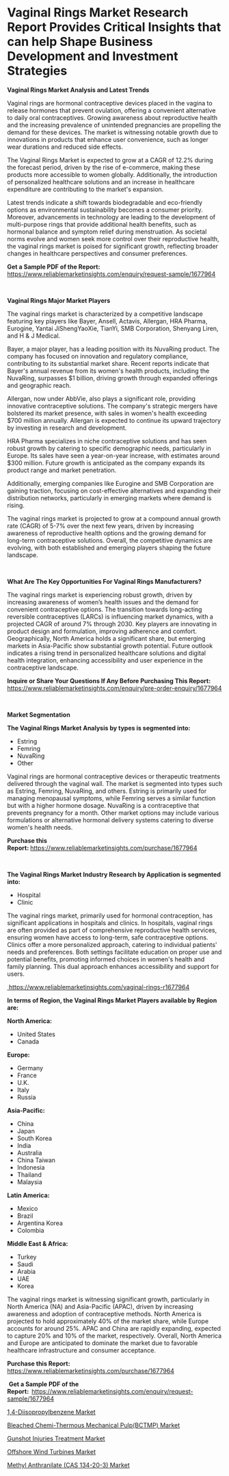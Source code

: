 <p><h1>Vaginal Rings Market Research Report Provides Critical Insights that can help Shape Business Development and Investment Strategies</h1></p><p><strong>Vaginal Rings Market Analysis and Latest Trends</strong></p>
<p><p>Vaginal rings are hormonal contraceptive devices placed in the vagina to release hormones that prevent ovulation, offering a convenient alternative to daily oral contraceptives. Growing awareness about reproductive health and the increasing prevalence of unintended pregnancies are propelling the demand for these devices. The market is witnessing notable growth due to innovations in products that enhance user convenience, such as longer wear durations and reduced side effects.</p><p>The Vaginal Rings Market is expected to grow at a CAGR of 12.2% during the forecast period, driven by the rise of e-commerce, making these products more accessible to women globally. Additionally, the introduction of personalized healthcare solutions and an increase in healthcare expenditure are contributing to the market's expansion.</p><p>Latest trends indicate a shift towards biodegradable and eco-friendly options as environmental sustainability becomes a consumer priority. Moreover, advancements in technology are leading to the development of multi-purpose rings that provide additional health benefits, such as hormonal balance and symptom relief during menstruation. As societal norms evolve and women seek more control over their reproductive health, the vaginal rings market is poised for significant growth, reflecting broader changes in healthcare perspectives and consumer preferences.</p></p>
<p><strong>Get a Sample PDF of the Report:&nbsp;</strong> <a href="https://www.reliablemarketinsights.com/enquiry/request-sample/1677964?utm_campaign=1383&utm_medium=2&utm_source=Github&utm_content=ia&utm_term=14102024&utm_id=vaginal-rings">https://www.reliablemarketinsights.com/enquiry/request-sample/1677964</a></p>
<p>&nbsp;</p>
<p><strong>Vaginal Rings Major Market Players</strong></p>
<p><p>The vaginal rings market is characterized by a competitive landscape featuring key players like Bayer, Ansell, Actavis, Allergan, HRA Pharma, Eurogine, Yantai JiShengYaoXie, TianYi, SMB Corporation, Shenyang Liren, and H & J Medical. </p><p>Bayer, a major player, has a leading position with its NuvaRing product. The company has focused on innovation and regulatory compliance, contributing to its substantial market share. Recent reports indicate that Bayer's annual revenue from its women's health products, including the NuvaRing, surpasses $1 billion, driving growth through expanded offerings and geographic reach.</p><p>Allergan, now under AbbVie, also plays a significant role, providing innovative contraceptive solutions. The company's strategic mergers have bolstered its market presence, with sales in women's health exceeding $700 million annually. Allergan is expected to continue its upward trajectory by investing in research and development.</p><p>HRA Pharma specializes in niche contraceptive solutions and has seen robust growth by catering to specific demographic needs, particularly in Europe. Its sales have seen a year-on-year increase, with estimates around $300 million. Future growth is anticipated as the company expands its product range and market penetration.</p><p>Additionally, emerging companies like Eurogine and SMB Corporation are gaining traction, focusing on cost-effective alternatives and expanding their distribution networks, particularly in emerging markets where demand is rising.</p><p>The vaginal rings market is projected to grow at a compound annual growth rate (CAGR) of 5-7% over the next few years, driven by increasing awareness of reproductive health options and the growing demand for long-term contraceptive solutions. Overall, the competitive dynamics are evolving, with both established and emerging players shaping the future landscape.</p></p>
<p>&nbsp;</p>
<p><strong>What Are The Key Opportunities For Vaginal Rings Manufacturers?</strong></p>
<p><p>The vaginal rings market is experiencing robust growth, driven by increasing awareness of women’s health issues and the demand for convenient contraceptive options. The transition towards long-acting reversible contraceptives (LARCs) is influencing market dynamics, with a projected CAGR of around 7% through 2030. Key players are innovating in product design and formulation, improving adherence and comfort. Geographically, North America holds a significant share, but emerging markets in Asia-Pacific show substantial growth potential. Future outlook indicates a rising trend in personalized healthcare solutions and digital health integration, enhancing accessibility and user experience in the contraceptive landscape.</p></p>
<p><strong>Inquire or Share Your Questions If Any Before Purchasing This Report:</strong> <a href="https://www.reliablemarketinsights.com/enquiry/pre-order-enquiry/1677964?utm_campaign=1383&utm_medium=2&utm_source=Github&utm_content=ia&utm_term=14102024&utm_id=vaginal-rings">https://www.reliablemarketinsights.com/enquiry/pre-order-enquiry/1677964</a></p>
<p>&nbsp;</p>
<p><strong>Market Segmentation</strong></p>
<p><strong>The Vaginal Rings Market Analysis by types is segmented into:</strong></p>
<p><ul><li>Estring</li><li>Femring</li><li>NuvaRing</li><li>Other</li></ul></p>
<p><p>Vaginal rings are hormonal contraceptive devices or therapeutic treatments delivered through the vaginal wall. The market is segmented into types such as Estring, Femring, NuvaRing, and others. Estring is primarily used for managing menopausal symptoms, while Femring serves a similar function but with a higher hormone dosage. NuvaRing is a contraceptive that prevents pregnancy for a month. Other market options may include various formulations or alternative hormonal delivery systems catering to diverse women's health needs.</p></p>
<p><strong>Purchase this Report:&nbsp;</strong><a href="https://www.reliablemarketinsights.com/purchase/1677964?utm_campaign=1383&utm_medium=2&utm_source=Github&utm_content=ia&utm_term=14102024&utm_id=vaginal-rings">https://www.reliablemarketinsights.com/purchase/1677964</a></p>
<p>&nbsp;</p>
<p><strong>The Vaginal Rings Market Industry Research by Application is segmented into:</strong></p>
<p><ul><li>Hospital</li><li>Clinic</li></ul></p>
<p><p>The vaginal rings market, primarily used for hormonal contraception, has significant applications in hospitals and clinics. In hospitals, vaginal rings are often provided as part of comprehensive reproductive health services, ensuring women have access to long-term, safe contraceptive options. Clinics offer a more personalized approach, catering to individual patients' needs and preferences. Both settings facilitate education on proper use and potential benefits, promoting informed choices in women's health and family planning. This dual approach enhances accessibility and support for users.</p></p>
<p><a href="https://www.reliablemarketinsights.com/vaginal-rings-r1677964?utm_campaign=1383&utm_medium=2&utm_source=Github&utm_content=ia&utm_term=14102024&utm_id=vaginal-rings">&nbsp;https://www.reliablemarketinsights.com/vaginal-rings-r1677964</a></p>
<p><strong>In terms of Region, the Vaginal Rings Market Players available by Region are:</strong></p>
<p>
    <p> <strong> North America: </strong>
        <ul>
            <li>United States</li>
            <li>Canada</li>
        </ul>
        </p> 
    <p> <strong> Europe: </strong>
        <ul>
            <li>Germany</li>
            <li>France</li>
            <li>U.K.</li>
            <li>Italy</li>
            <li>Russia</li>
        </ul>
        </p> 
    <p> <strong> Asia-Pacific: </strong>
        <ul>
            <li>China</li>
            <li>Japan</li>
            <li>South Korea</li>
            <li>India</li>
            <li>Australia</li>
            <li>China Taiwan</li>
            <li>Indonesia</li>
            <li>Thailand</li>
            <li>Malaysia</li>
        </ul>
        </p> 
    <p> <strong> Latin America: </strong>
        <ul>
            <li>Mexico</li>
            <li>Brazil</li>
            <li>Argentina Korea</li>
            <li>Colombia</li>
        </ul>
        </p> 
    <p> <strong> Middle East & Africa: </strong>
        <ul>
            <li>Turkey</li>
            <li>Saudi</li>
            <li>Arabia</li>
            <li>UAE</li>
            <li>Korea</li>
        </ul>
    </p>
    </p>
<p><p>The vaginal rings market is witnessing significant growth, particularly in North America (NA) and Asia-Pacific (APAC), driven by increasing awareness and adoption of contraceptive methods. North America is projected to hold approximately 40% of the market share, while Europe accounts for around 25%. APAC and China are rapidly expanding, expected to capture 20% and 10% of the market, respectively. Overall, North America and Europe are anticipated to dominate the market due to favorable healthcare infrastructure and consumer acceptance.</p></p>
<p><strong>Purchase this Report: </strong><a href="https://www.reliablemarketinsights.com/purchase/1677964?utm_campaign=1383&utm_medium=2&utm_source=Github&utm_content=ia&utm_term=14102024&utm_id=vaginal-rings">https://www.reliablemarketinsights.com/purchase/1677964</a></p>
<p>&nbsp;<strong>Get a Sample PDF of the Report:&nbsp;&nbsp;</strong><a href="https://www.reliablemarketinsights.com/enquiry/request-sample/1677964?utm_campaign=1383&utm_medium=2&utm_source=Github&utm_content=ia&utm_term=14102024&utm_id=vaginal-rings">https://www.reliablemarketinsights.com/enquiry/request-sample/1677964</a></p>
<p><strong></strong></p>
<p><p><a href="https://www.linkedin.com/pulse/14-diisopropylbenzene-market-shifts-strategic-analysis-2024-2031-cegue?utm_campaign=1383&utm_medium=2&utm_source=Github&utm_content=ia&utm_term=14102024&utm_id=vaginal-rings">1,4-Diisopropylbenzene Market</a></p><p><a href="https://www.linkedin.com/pulse/global-bleached-chemi-thermous-mechanical-pulpbctmp-market-analysis-kmfuf?utm_campaign=1383&utm_medium=2&utm_source=Github&utm_content=ia&utm_term=14102024&utm_id=vaginal-rings">Bleached Chemi-Thermous Mechanical Pulp(BCTMP) Market</a></p><p><a href="https://www.linkedin.com/pulse/future-gunshot-injuries-treatment-market-global-forecast-trends-hhqnc?utm_campaign=1383&utm_medium=2&utm_source=Github&utm_content=ia&utm_term=14102024&utm_id=vaginal-rings">Gunshot Injuries Treatment Market</a></p><p><a href="https://www.linkedin.com/pulse/offshore-wind-turbines-market-trends-insights-type-application-jnzuf?utm_campaign=1383&utm_medium=2&utm_source=Github&utm_content=ia&utm_term=14102024&utm_id=vaginal-rings">Offshore Wind Turbines Market</a></p><p><a href="https://www.linkedin.com/pulse/methyl-anthranilate-cas-134-20-3-market-transformation-q8qoc?utm_campaign=1383&utm_medium=2&utm_source=Github&utm_content=ia&utm_term=14102024&utm_id=vaginal-rings">Methyl Anthranilate (CAS 134-20-3) Market</a></p></p>
